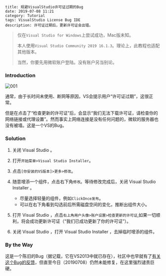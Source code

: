 ```
title: 规避VisualStudio许可证过期的Bug
date: 2019-07-08 11:21
category: Tutorial
tags: VisualStudio License Bug IDE
description: 许可证过期后，更新许可证会出错。
```

> 仅在`Visual Studio for Windows`上尝试成功，Mac版未知。
>
> 本人使用`Visual Studio Community 2019 16.1.3`。理论上，此教程也适配其他版本。
>
> 当然，你要先用微软账户登陆。没有账户另当别论。

### Introduction

![001](/res/20190708-1121-001.webp)

通常，由于长时间未使用、断网等原因，VS会提示用户“许可证过期”，这很正常。

但是在点击了“检查更新的许可证”后，会显示“我们无法下载许可证，请检查你的网络链接或代理设置”。然而事实上网络连接是没有任何问题的，微软的服务器也没有被墙。这是一个VS的Bug。

### Solution

1. 关闭 Visual Studio 。

2. 打开`开始菜单>Visual Studio Installer`。

3. 点击`[你安装的VS版本]>更多>修改`。

4. 随意增添一个组件，点击右下角`修改`。等待修改完成后，关闭 Visual Studio Installer 。
    * 尽量选择轻量的组件，例如`ClickOnce发布`。
    * 可以在右下角看到勾选前后所需磁盘空间的变化，推断出组件大小。

5. 打开 Visual Studio ，点击`右上角用户头像>账户设置>检查更新的许可证`,如果一切顺利，将会成功更新许可证（“我们已成功更新了你的许可证”）。

6. 关闭 Visual Studio ，打开 Visual Studio Installer ，去掉临时增添的组件。

### By the Way

这是一个陈旧的Bug（据记载，它在VS2013中就已存在），社区中也早就有了[有关这个Bug的反馈](https://developercommunity.visualstudio.com/content/problem/69380/unable-to-update-license-1.html)，但直至今日（20190708）仍然未能修复，在这里强烈谴责巨硬。
